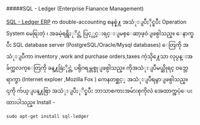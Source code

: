 #####SQL - Ledger (Enterprise Fianance Management)

[SQL - Ledger ERP](http://www.sql-ledger.org/) က double-accounting စနစ္နဲ႔ အသံုးျပဳႏိုင္ၿပီး
Operation System မေရြးတဲ့ ၊ အခမဲ့ရရွိႏုိင္တဲ့ ပြင့္လင္းရင္းျမစ္ေဆာ့ဖ္၀ဲျဖစ္ပါသည္။ ေနာက္ၿပီး SQL database server (PostgreSQL/Oracle/Mysql databases) ေတြကို အသံုးျပဳကာ inventory ,work and purchase orders,taxes ကဲ့သို႔ေသာ လုပ္ငန္းအခ်က္အလက္ေတြကို ခန္႔ခြဲႏိုင္တဲ့ ပရိုဂရမ္တစ္ခုျဖစ္ပါသည္။ ကိုအသံုးျပဳမယ္ဆိုရင္ ဝဘ္ဘေရာက္ဇာ (Internet exploer ,Mozilla Fox ) ကေနတစ္ဆင့္ အသံုးျပဳရမွာျဖစ္ပါသည္။ ၎ကို က်ယ္ျပန္႔စြာ အသံုးျပဳႏုိင္ၿပီး ဘာသာစကားအမ်ားစုကိုလဲ အေထာက္အပံ့ေပးထားပါသည္။ Install -

	sudo apt-get install sql-ledger
